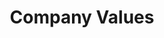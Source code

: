 ---
title: Company Values
ExternalLink: https://f.hubspotusercontent30.net/hubfs/732832/Company%20Values%20Infographic.pdf
resources:
- name: "thumbnail"
  src: "company-values.png"
---